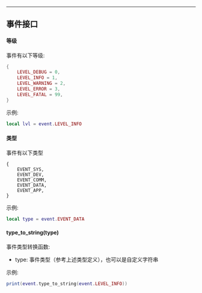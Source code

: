 
----

## 事件接口


#### 等级

事件有以下等级:
``` lua
{
	LEVEL_DEBUG = 0,
	LEVEL_INFO = 1,
	LEVEL_WARNING = 2,
	LEVEL_ERROR = 3,
	LEVEL_FATAL = 99,
}
```

示例:

``` lua
local lvl = event.LEVEL_INFO
```


#### 类型

事件有以下类型

```
{
	EVENT_SYS,
	EVENT_DEV,
	EVENT_COMM,
	EVENT_DATA,
	EVENT_APP,
}
```

示例:

``` lua
local type = event.EVENT_DATA
```


####  type_to_string(type)

事件类型转换函数:

* type: 事件类型（参考上述类型定义），也可以是自定义字符串


示例:

``` lua
print(event.type_to_string(event.LEVEL_INFO))
```

